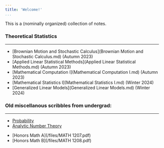 ```yaml
---
title: 'Welcome!'
...
```


This is a (nominally organized) collection of notes.

### Theoretical Statistics

---------------

- [Brownian Motion and Stochastic Calculus](Brownian Motion and Stochastic Calculus.md) (Autumn 2023)
- [Applied Linear Statistical Methods](Applied Linear Statistical Methods.md) (Autumn 2023)
- [Mathematical Computation I](Mathematical Computation I.md) (Autumn 2023)
- [Mathematical Statistics I](Mathematical Statistics I.md) (Winter 2024)
- [Generalized Linear Models](Generalized Linear Models.md) (Winter 2024)

### Old miscellanous scribbles from undergrad:

---------------

<!-- - [Algebraic Geometry](/notes/old/alggeo.html) -->
- [Probability](/notes/old/probability.html)
- [Analytic Number Theory](/notes/old/ant.html)
<!-- - [CMUSRP](/notes/old/paris.html) -->
- [Honors Math A](/files/MATH 1207.pdf)
- [Honors Math B](/files/MATH 1208.pdf)
